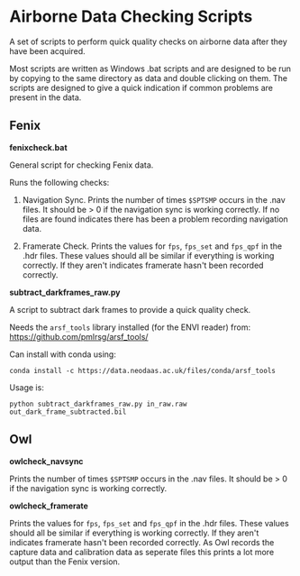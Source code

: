 # Airborne Data Checking Scripts #

A set of scripts to perform quick quality checks on airborne data after they have been acquired.

Most scripts are written as Windows .bat scripts and are designed to be run by copying to the same directory as data and double clicking on them.
The scripts are designed to give a quick indication if common problems are present in the data.

## Fenix ##

**fenixcheck.bat**

General script for checking Fenix data.

Runs the following checks:

1) Navigation Sync. Prints the number of times `$SPTSMP` occurs in the .nav files. It should be > 0 if the navigation sync is working correctly. If no files are found indicates there has been a problem recording navigation data.

2) Framerate Check. Prints the values for `fps`, `fps_set` and `fps_qpf` in the .hdr files. These values should all be similar if everything is working correctly. If they aren't indicates framerate hasn't been recorded correctly.

**subtract_darkframes_raw.py**

A script to subtract dark frames to provide a quick quality check.

Needs the `arsf_tools` library installed (for the ENVI reader) from: https://github.com/pmlrsg/arsf_tools/

Can install with conda using:
```
conda install -c https://data.neodaas.ac.uk/files/conda/arsf_tools
```

Usage is:
```
python subtract_darkframes_raw.py in_raw.raw out_dark_frame_subtracted.bil
```

## Owl ##

**owlcheck_navsync**

Prints the number of times `$SPTSMP` occurs in the .nav files. It should be > 0 if the navigation sync is working correctly.

**owlcheck_framerate**

Prints the values for `fps`, `fps_set` and `fps_qpf` in the .hdr files. These values should all be similar if everything is working correctly. If they aren't indicates framerate hasn't been recorded correctly. As Owl records the capture data and calibration data as seperate files this prints a lot more output than the Fenix version.

